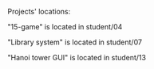 Projects' locations:

"15-game" is located in student/04
 
"Library system"  is located in student/07

"Hanoi tower GUI" is located in student/13 
